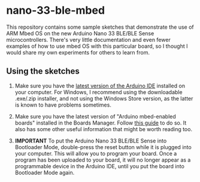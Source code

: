 # nano-33-ble-mbed

This repository contains some sample sketches that demonstrate the use of ARM Mbed OS on the new Arduino Nano 33 BLE/BLE Sense microcontrollers. There's very little documentation and even fewer examples of how to use mbed OS with this particular board, so I thought I would share my own experiments for others to learn from. 

## Using the sketches

1. Make sure you have the [latest version of the Arduino IDE](https://www.arduino.cc/en/software/) installed on your computer. For Windows, I recommend using the downloadable .exe/.zip installer, and not using the Windows Store version, as the latter is known to have problems sometimes. 

1. Make sure you have the latest version of "Arduino mbed-enabled boards" installed in the Boards Manager. Follow [this guide](https://www.arduino.cc/en/Guide/NANO33BLE/) to do so. It also has some other useful information that might be worth reading too. 

1. **IMPORTANT** To put the Arduino Nano 33 BLE/BLE Sense into Bootloader Mode, double-press the reset button while it is plugged into your computer. This will allow you to program your board. Once a program has been uploaded to your board, it will no longer appear as a programmable device in the Arduino IDE, until you put the board into Bootloader Mode again. 
